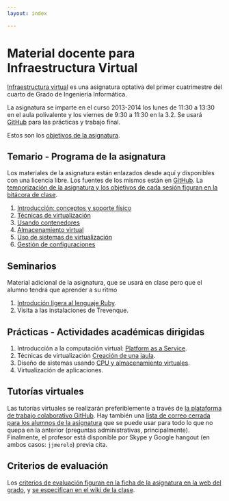 ```yaml
---
layout: index

---
```


Material docente para Infraestructura Virtual
==

[Infraestructura virtual](http://grados.ugr.es/informatica/pages/infoacademica/guias_docentes/espti/infraestructuravirtual)
es una asignatura optativa del primer cuatrimestre del cuarto de Grado
de Ingeniería Informática.

La asignatura se imparte en el curso 2013-2014 los lunes de 11:30 a
13:30 en el aula polivalente y los viernes de 9:30 a 11:30 en la 3.2. Se usará
[GitHub](http://github.com) para las prácticas y trabajo final.

Estos son los [objetivos de la asignatura](documentos/objetivos). 

Temario - Programa de la asignatura
------------------------------------------------------

Los materiales de la asignatura están enlazados desde aquí y
disponibles con una licencia libre. Los fuentes de los mismos están en
[GitHub](http://github.com/JJ/IV). La
[temporización de la asignatura y los objetivos de cada sesión figuran en la bitácora de clase](https://github.com/IV-GII/GII-2013/wiki/IvGii2013). 

1. [Introducción: conceptos y soporte físico](documentos/temas/Intro_concepto_y_soporte_fisico)
2. [Técnicas de virtualización](documentos/temas/Tecnicas_de_virtualizacion)
3. [Usando contenedores](documentos/temas/Contenedores)
4. [Almacenamiento virtual](documentos/temas/Almacenamiento)
5. [Uso de sistemas de virtualización](documentos/temas/Uso_de_sistemas)
6. [Gestión de configuraciones](documentos/temas/Gestion_de_configuraciones)

Seminarios
---------------

Material adicional de la asignatura, que se usará en clase pero que el
alumno tendrá que aprender a su ritmo

1. [Introdución ligera al lenguaje Ruby](documentos/seminarios/ruby). 
2. Visita a las instalaciones de Trevenque.


Prácticas - Actividades académicas dirigidas
-------------

1. Introducción a la computación virtual: [Platform as a Service](documentos/practicas/1.PaaS).
2. Técnicas de virtualización [Creación de una jaula](documentos/practicas/2.Jaula).
3. Diseño de sistemas usando [CPU y almacenamiento virtuales](documentos/practicas/3.MV).
4. Virtualización de aplicaciones.

Tutorías virtuales
----

Las tutorías virtuales se realizarán preferiblemente a través de
[la plataforma de trabajo colaborativo GitHub](https://github.com/IV-GII/GII-2013/issues?state=open). Hay
también una
[lista de correo cerrada para los alumnos de la asignatura](https://groups.google.com/forum/#!forum/iv-ugr-2013)
que se puede usar para todo lo que no quepa en la anterior (preguntas
administrativas, principalmente). Finalmente, el profesor está
disponible por Skype y Google hangout (en ambos casos: `jjmerelo`)
previa cita.

Criterios de evaluación
---

Los
[criterios de evaluación figuran en la ficha de la asignatura en la web del grado](http://grados.ugr.es/informatica/pages/infoacademica/guias_docentes/espti/infraestructuravirtual),
y
[se especifican en el wiki de la clase](https://github.com/IV-GII/GII-2013/wiki/Metodologiaycriteriosdeevaluacion). 

